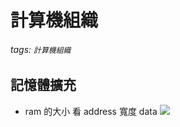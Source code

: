 計算機組織
===
###### tags: `計算機組織`
## 記憶體擴充
- ram 的大小 看 address 寬度 data
![](https://g0vhackmd.blob.core.windows.net/g0v-hackmd-images/upload_140eac06da7e1950745e661bbbacd08c)
 